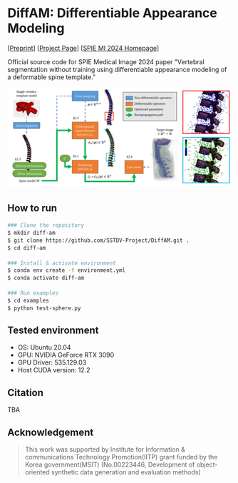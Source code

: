 DiffAM: Differentiable Appearance Modeling
===
[[Preprint](https://sstdv-project.github.io/DiffAM/static/pdfs/manuscript.pdf)]
[[Project Page](https://sstdv-project.github.io/DiffAM/)]
[[SPIE MI 2024 Homepage](https://spie.org/medical-imaging/presentation/Vertebral-segmentation-without-training-using-differentiable-appearance-modeling-of-a/12926-93)]

Official source code for SPIE Medical Image 2024 paper "Vertebral segmentation without training using differentiable appearance modeling of a deformable spine template."

<img src="docs/static/images/method-overview-2.svg"/>

## How to run
```bash
### Clone the repository
$ mkdir diff-am
$ git clone https://github.com/SSTDV-Project/DiffAM.git .
$ cd diff-am

### Install & activate environment
$ conda env create -f environment.yml
$ conda activate diff-am

### Run examples
$ cd examples
$ python test-sphere.py
```

## Tested environment
* OS: Ubuntu 20.04
* GPU: NVIDIA GeForce RTX 3090
* GPU Driver: 535.129.03
* Host CUDA version: 12.2

## Citation

TBA

## Acknowledgement

> This work was supported by Institute for Information & communications Technology Promotion(IITP) grant funded by the Korea government(MSIT) (No.00223446, Development of object-oriented synthetic data generation and evaluation methods)
